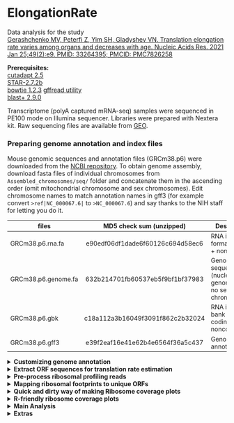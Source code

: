 # ElongationRate

Data analysis for the study  
[Gerashchenko MV, Peterfi Z, Yim SH, Gladyshev VN. Translation elongation rate varies among organs and decreases with age. Nucleic Acids Res. 2021 Jan 25;49(2):e9. PMID: 33264395; PMCID: PMC7826258](https://doi.org/10.1093/nar/gkaa1103)      

**Prerequisites:**  
[cutadapt 2.5](https://cutadapt.readthedocs.io/en/stable/index.html)  
[STAR-2.7.2b](https://github.com/alexdobin/STAR)  
[bowtie 1.2.3](http://bowtie-bio.sourceforge.net/index.shtml)
[gffread utility](http://ccb.jhu.edu/software/stringtie/gff.shtml)  
[blast+ 2.9.0](https://blast.ncbi.nlm.nih.gov/)

Transcriptome (polyA captured mRNA-seq) samples were sequenced in PE100 mode on Illumina sequencer. Libraries were prepared with Nextera kit.
Raw sequencing files are available from [GEO](https://www.ncbi.nlm.nih.gov/geo/query/acc.cgi?acc=GSE112223).

### Preparing genome annotation and index files
Mouse genomic sequences and annotation files (GRCm38.p6) were downloaded from the [NCBI repository](https://ftp.ncbi.nih.gov/genomes/refseq/vertebrate_mammalian/Mus_musculus/all_assembly_versions/GCF_000001635.26_GRCm38.p6/). 
To obtain genome assembly, download fasta files of individual chromosomes from ```Assembled_chromosomes/seq/``` folder and concatenate them in the ascending order (omit mitochondrial chromosome and sex chromosomes). Edit chromosome names to match annotation names in gff3 (for example convert ```>ref|NC_000067.6|``` to ```>NC_000067.6```) and say thanks to the NIH staff for letting you do it.  

| files               | MD5 check sum (unzipped)         | Description                                               |
| ------------------- |:--------------------------------:| ----------------------------------------------------------|
| GRCm38.p6.rna.fa    | e90edf06df1dade6f60126c694d58ec6 | RNA in fasta format, coding + noncoding                   |
| GRCm38.p6.genome.fa | 632b214701fb60537eb5f9bf1bf37983 | Genome sequence (nuclear genome only, no sex chromosomes) |
| GRCm38.p6.gbk       | c18a112a3b16049f3091f862c2b32024 | RNA in gene bank format, coding + noncoding               |
| GRCm38.p6.gff3      | e39f2eaf16e41e62b4e6564f36a5c437 | Genome annotation                                         | 


<details><summary><b>Customizing genome annotation</b></summary>  

**Customize genome annotation**  
Annotation of extrachromosomal contigs and sex chromosomes was omitted. 'Gnomon' (Predicted) records from gff file were also omitted and only 'RefSeq' and 'BestRefSeq' (manually curated) kept. Perl and R scripts are included in the GitHub repository.   
```bash
Discard_extrachromosomal_annotation.pl GRCm38.p6.gff3 >GRCm38.p6.custom.gff
Discard_gnomon_annotation.pl >GRCm38.p6.Refseq.gff	# automatically takes GRCm38.p6.custom.gff as an input
```
**Remove non-coding RNA genes**, leave only coding genes with their mRNA, transcript, exon, and CDS children. Fix the gff annotation from previous script by matching gene coordinates with the childern coordinates (occured due to removal of Gnomon features).
```bash
Discard_noncoding_annotation.R
```

**Convert annotation from GFF3 to GTF format**  
```bash
gffread GRCm38.p6.Refseq.coding.gff -T -o GRCm38.p6.Refseq.coding.gtf
# -T          - convert gff/gtf
```
</details>


<details><summary><b>Extract ORF sequences for translation rate estimation</b></summary>  

**Fetch all mRNA records**  
Run ```mRNA_extractor.pl```. First, it takes ```GRCm38.p6.gbk``` and extracts all RefSeq records for every gene including CDS, 5UTR, 3UTR lengths and a sequence. Then, it selects the single RefSeq record as the longest isoform. Sometimes, the ORF lengths of two isoforms are equal, in that case the longest isoform is selected based on the UTR length with 5UTR taking precedence over 3UTR. The script also trims mRNAs by 100 nucleotides flanking CDS.  If 5UTR and/or 3UTR are shorter than 100 nt, it raises a "flag".  

```bash
 perl mRNA_extractor.pl /path/GRCm38.p6.gbk
 # creates an output file named temp3
```
Fill missing 5UTR and 3UTRs with genomic sequences in cases when they are shorter than 100 nt.  
```bash
perl mRNA_genome_filler.pl 
# requires requires temp3 from the previous step in the same folder
# outputs mRNA_100.fasta file
```

mRNA_100.fasta file contains transcripts that can share high degree of homology. It is beneficial to eliminate highly similar transcripts prior to engaging to the main ribo-seq analysis. Run nucleotide blast in all vs. all mode

```bash
# build a database with local sequences
makeblastdb -in mRNA_100.fasta -title "mRNA_100" -dbtype nucl
# blast all sequences against each other
blastn -task blastn -num_threads 4 -outfmt 6 -evalue 0.001 -db mRNA_100.fasta -query mRNA_100.fasta -out blast_result.txt   
```

Extract non-redundant genes from ```blast_result.txt```. Selected blast parameters are not very strict and often assign a good score to a pair of genes that are not too similar.   
```bash
BLASTNprocessor.pl blast_result.txt
# outputs mRNA_100uniq.fasta file
```
</details>

<details><summary><b>Pre-process ribosomal profiling reads</b></summary>  

Two sets of indexed primers were used for library multiplexing. One set has 6-nt barcodes and the other 8-nt barcodes.  
<details><summary><b>Table of custom 6-nt index sequences used to multiplex libraries</b></summary>  
 

</details>

<details><summary><b>Table of custom 8-nt index sequences used to multiplex libraries</b></summary>  

| Index             | 8-nt barcode sequence   | Mice where it was used             |
| ------------------|:-----------------------:| -----------------------------------|
| Ribo-seq Index 1  | TCGCCTTA                |  19-month old mice                 |
| Ribo-seq Index 2  | CTAGTACG                |  19-month old mice                 |
| Ribo-seq Index 3  | TTCTGCCT                |  19-month old mice                 |
| Ribo-seq Index 4  | GCTCAGGA                |  19-month old mice                 | 
| Ribo-seq Index 5  | AGGAGTCC                |  19-month old mice                 |
| Ribo-seq Index 6  | CATGCCTA                |  19-month old mice                 |
| Ribo-seq Index 7  | GTAGAGAG                |  19-month old mice                 |
| Ribo-seq Index 8  | CCTCTCTG                |  19-month old mice                 |
| Ribo-seq Index 9  | AGCGTAGC                |  19-month old mice                 |
| Ribo-seq Index 10 | TCCTCTAC                |  19-month old mice                 |
| Ribo-seq Index 11 | CCTGAGAT                |  19-month old mice                 |
| Ribo-seq Index 12 | TAGCGAGT                |  19-month old mice                 |  
</details>


<details><summary><b>Ribo-seq of livers from 19-month old mice</b></summary>  
 
Liver Ribo-seq libraries of 19-month old mice were prepared with custom 8-nt barcodes and sequenced at Novogene in 150 PE mode. Total 12 libraries were pooled together and sequenced on a single lane. Ribosomal footprints are short, therefore only the forward read file (R1) is needed and the R2 file can be discarded. It is also more convenient to trim and remove rRNA reads from the pooled library before demultiplexing. If you are reproducing this analysis by downloading raw data from NCBI GEO repository, then demultiplexing was already done, but you still have to trimm and remove ribosomal contaminants from individual files.   

```bash
cutadapt -j 25 -u 1 -m 23 -M 40 -a AGATCGGAAGAGCACACGTCT --discard-untrimmed -o trimmed.fastq input.fastq
# j - number of processors
# u - delete first nucleotide of each read
# m - minimum length after adapter trimming
# M - maximum length after adapter trimming
```

Remove ribosomal contaminants  
```bash
 bowtie -p 20 -v 2 --un genomic.fastq ../bowtie-1.2.3/Mouse_indices/rmtRNA trimmed.fastq >/dev/null
```
Demultiplex pooled library into 12 individual samples  
```bash
perl BarcodeSplitter_8nt.pl genomic.fastq
```
</details>

</details>

<details><summary><b>Mapping ribosomal footprints to unique ORFs</b></summary>  
 
Build a Bowtie index out of ```mRNA_100uniq.fasta``` and ribosomal RNA    
```bash
bowtie-build  ./bowtie/genomes/mRNA_100uniq.fasta ./bowtie/Mouse_indices/mRNA_100uniq
bowtie-build  ./bowtie/genomes/Mouse_rmtRNA.fasta ./bowtie/Mouse_indices/rmtRNA
```
Align ribosomal fotprints against ```mRNA_100uniq.fasta```  
```bash
 bowtie -p 20 -v 2 -m 1 --norc --max /sample/redundant.fastq /bowtie-1.2.3/Mouse_indices/mRNA_100uniq /sample/genomic.fastq >uniq.bwt
```
</details>

<details><summary><b>Quick and dirty way of making Ribosome coverage plots</b></summary>  
 
 Run custom perl scipts to calculate ORFs coverage profiles and a metaprofile for every sample.   
 ```bash
 perl Coverage.pl uniq.bwt
 # requires mRNA_100uniq.fastq in the same folder with uniq.bwt
 perl Coverage_processor.pl 2000 start *.coverage
 ```
</details>

<details><summary><b>R-friendly ribosome coverage plots</b></summary>  
 
 Run custom perl scipts to calculate ORFs coverage profiles for every sample.   
 ```bash
 perl Coverage.pl uniq.bwt
 # requires mRNA_100uniq.fastq in the same folder with uniq.bwt
 ```
Transfer coverage files to a separate folder, give them appropriate names, for instance "MI26Li.coverage" and organize a txt table with sample names and description factors for subsequent analysis. Below is the example of a table I got:  

<details><summary>Table</summary> 

| Sample coverage file        | timepoint (sec)   |    organ     |   age  |
| --------------------------- |:-----------------:| :----------: | :----: |
|   MI26K.coverage            |   0               |   kidney     |   3    |
|   MI26Li.coverage           |   0               |   liver      |   3    |
|   MI26SKM.coverage          |   0               |   skeletal   |   3    |
|   MI27K.coverage            |   0               |   kidney     |   3    |
|   MI27Li.coverage           |   0               |   liver      |   3    |
|   MI27SKM.coverage          |   0               |   skeletal   |   3    |
|   MI28Li.coverage           |   0               |   liver      |   3    |
|   MI29Li.coverage           |   0               |   liver      |   3    |
|   MI43K.coverage            |   30              |   kidney     |   3    |
|   MI43Li.coverage           |   30              |   liver      |   3    |
|   MI43SKM.coverage          |   30              |   skeletal   |   3    |
|   MI44K.coverage            |   45              |   kidney     |   3    |
|   MI44Li.coverage           |   45              |   liver      |   3    |
|   MI45Li.coverage           |   60              |   liver      |   3    |
|   MI45K.coverage            |   60              |   kidney     |   3    |
|   MI50K.coverage            |   15              |   kidney     |   3    |
|   MI50Li.coverage           |   15              |   liver      |   3    |
|   MI51K.coverage            |   15              |   kidney     |   3    | 
|   MI51Li.coverage           |   15              |   liver      |   3    |
|   MI51SKM.coverage          |   15              |   skeletal   |   3    |
|   MI52K.coverage            |   30              |   kidney     |   3    |
|   MI52Li.coverage           |   30              |   liver      |   3    |
|   MI52SKM.coverage          |   30              |   skeletal   |   3    |
|   MI53K.coverage            |   45              |   kidney     |   3    |
|   MI53Li.coverage           |   45              |   liver      |   3    |
|   MI53SKM.coverage          |   45              |   skeletal   |   3    |
|   MI54Li.coverage           |   60              |   liver      |   3    |
|   MI54K.coverage            |   60              |   kidney     |   3    |
|   MI70SKM.coverage          |   15              |   skeletal   |   3    |
|   MI71K.coverage            |   15              |   kidney     |   3    |
|   MI71Li.coverage           |   15              |   liver      |   3    |
|   MI71SKM.coverage          |   15              |   skeletal   |   3    |
|   MI72K.coverage            |   30              |   kidney     |   3    |
|   MI72Li.coverage           |   30              |   liver      |   3    |
|   MI72SKM.coverage          |   30              |   skeletal   |   3    |
|   MI73K.coverage            |   45              |   kidney     |   3    |
|   MI74Li.coverage           |   60              |   liver      |   3    |
|   MI74K.coverage            |   60              |   kidney     |   3    |
|   MI75K.coverage            |   15              |   kidney     |   3    |
|   MI76K.coverage            |   30              |   kidney     |   3    |
|   MI77K.coverage            |   45              |   kidney     |   3    |
|   MI77Li.coverage           |   45              |   liver      |   3    |
|   MI77SKM.coverage          |   45              |   skeletal   |   3    |
|   MI78Li.coverage           |   60              |   liver      |   3    |
|   MI78K.coverage            |   60              |   kidney     |   3    |
|   MI13-16poolLi.coverage    |   300             |   liver      |   3    |
|   MI13-16poolK.coverage     |   300             |   kidney     |   3    |
|   MI13-16poolSKM.coverage   |   300             |   skeletal   |   3    |
|   MI106Li.coverage          |   30              |   liver      |   18   |
|   MI107Li.coverage          |   45              |   liver      |   18   |
|   MI108Li.coverage          |   15              |   liver      |   18   |
|   MI109Li.coverage          |   30              |   liver      |   18   |
|   MI111Li.coverage          |   15              |   liver      |   18   |
|   MI113Li.coverage          |   45              |   liver      |   18   |
|   MI118Li.coverage          |   30              |   liver      |   18   |
|   MI119Li.coverage          |   15              |   liver      |   18   |
|   MI120Li.coverage          |   45              |   liver      |   18   |
|   MI122Li.coverage          |   30              |   liver      |   18   |
|   MI125Li.coverage          |   45              |   liver      |   18   |
|   MI127Li.coverage          |   15              |   liver      |   18   |  
 

</details>
 
</details>

<details><summary><b>Main Analysis</b></summary>  
 
Main analysis including statistical analysis, plots, and interactive visualization tools can be accesses by opening ```elongationRate.R``` file in Rstudio and proceeding from there.    
</details>

<details><summary><b>Extras</b></summary>  

Extra bits of analysis that are not part of the manuscript  

### Epas1 upstream reading frames  
Epas-1 gene has one annotated uORF and several putative ORFs base on the 5' UTR sequence.  
Harringtonine treatment highlights UTR regions capable of translation initiation. Refer to the ```epas1``` folder for R script and figures.  

<img src="Epas1/epas1.png">  

</details>
